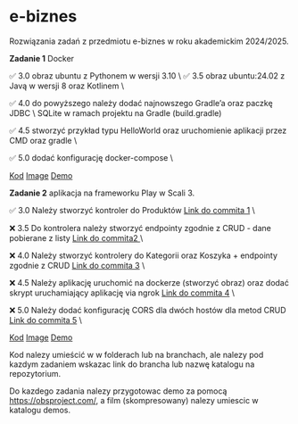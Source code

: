# e-biznes
Rozwiązania zadań z przedmiotu e-biznes w roku akademickim 2024/2025.


**Zadanie 1** Docker

:white_check_mark: 3.0 obraz ubuntu z Pythonem w wersji 3.10  \\
:white_check_mark: 3.5 obraz ubuntu:24.02 z Javą w wersji 8 oraz Kotlinem \\

:white_check_mark: 4.0 do powyższego należy dodać najnowszego Gradle’a oraz paczkę JDBC \\
SQLite w ramach projektu na Gradle (build.gradle) 

:white_check_mark: 4.5 stworzyć przykład typu HelloWorld oraz uruchomienie aplikacji
przez CMD oraz gradle \\

:white_check_mark: 5.0 dodać konfigurację docker-compose \\


[Kod](https://github.com/ga1ile0/e-biznes/tree/main/docker-zadanie1)
[Image](https://hub.docker.com/r/ga1ile0/ebiznes-zadanie1)
[Demo]()

**Zadanie 2** aplikacja na frameworku Play w Scali 3.

:white_check_mark: 3.0 Należy stworzyć kontroler do Produktów [Link do commita 1](hhttps://github.com/ga1ile0/e-biznes/commit/5e23ff862967d8df19e71d2814f34b4b479aeb12) \\

:x: 3.5 Do kontrolera należy stworzyć endpointy zgodnie z CRUD - dane
pobierane z listy [Link do commita2 ]() \\

:x: 4.0 Należy stworzyć kontrolery do Kategorii oraz Koszyka + endpointy
zgodnie z CRUD [Link do commita 3]() \\

:x: 4.5 Należy aplikację uruchomić na dockerze (stworzyć obraz) oraz dodać
skrypt uruchamiający aplikację via ngrok [Link do commita 4]() \\

:x: 5.0 Należy dodać konfigurację CORS dla dwóch hostów dla metod CRUD [Link do commita 5]() \\


[Kod](https://github.com/ga1ile0/e-biznes/tree/main/docker-zadanie2)
[Image]()
[Demo]()


Kod nalezy umieścić w w folderach lub na branchach, ale nalezy pod kazdym zadaniem wskazac link do brancha lub nazwę katalogu na repozytorium. 

Do kazdego zadania nalezy przygotowac demo za pomocą https://obsproject.com/, a film (skompresowany) nalezy umiescic w katalogu demos.
